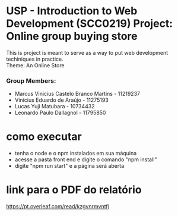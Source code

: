 # USP - Introduction to Web Development (SCC0219) Project: Online group buying store

This is project is meant to serve as a way to put web development techiniques in practice. \
Theme: An Online Store

### Group Members: 

- Marcus Vinicius Castelo Branco Martins - 11219237
- Vinícius Eduardo de Araújo - 11275193
- Lucas Yuji Matubara	- 10734432
- Leonardo Paulo Dallagnol - 11795850

# como executar
- tenha o node e o npm instalados em sua máquina
- acesse a pasta front end e digite o comando "npm install"
- digite "npm run start" e a página será aberta
# link para o PDF do relatório
https://pt.overleaf.com/read/kzgvnrmvntfj